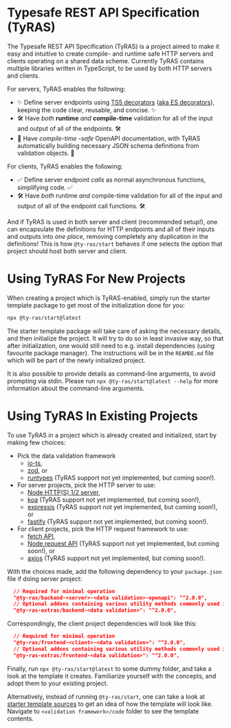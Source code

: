 # Typesafe REST API Specification (TyRAS)

The Typesafe REST API Specification (TyRAS) is a project aimed to make it easy and intuitive to create compile- and runtime safe HTTP servers and clients operating on a shared data scheme.
Currently TyRAS contains multiple libraries written in TypeScript, to be used by both HTTP servers and clients.

For servers, TyRAS enables the following:
- ✨ Define server endpoints using [TS5 decorators](https://www.typescriptlang.org/docs/handbook/release-notes/typescript-5-0.html#decorators) ([aka ES decorators](https://2ality.com/2022/10/javascript-decorators.html)), keeping the code clear, reusable, and concise. ✨
- 🛠️ Have _both_ **runtime** _and_ **compile-time** validation for all of the input and output of all of the endpoints. 🛠️
- 📖 Have _compile-time -safe_ OpenAPI documentation, with TyRAS automatically building necessary JSON schema definitions from validation objects. 📖

For clients, TyRAS enables the following:
- ✅ Define server endpoint _calls_ as normal asynchronous functions, simplifying code. ✅
- 🛠️ Have _both_ runtime _and_ compile-time validation for all of the input and output of all of the endpoint call functions. 🛠️

And if TyRAS is used in both server and client (recommended setup!), one can encapsulate the definitions for HTTP endpoints and all of their inputs and outputs into _one place_, removing completely any duplication in the definitions!
This is how `@ty-ras/start` behaves if one selects the option that project should host both server and client.

# Using TyRAS For New Projects
When creating a project which is TyRAS-enabled, simply run the starter template package to get most of the initialization done for you:
```sh
npx @ty-ras/start@latest
```

The starter template package will take care of asking the necessary details, and then initialize the project.
It will try to do so in least invasive way, so that after initialization, one would still need to e.g. install dependencies (using favourite package manager).
The instructions will be in the `REAMDE.md` file which will be part of the newly initialized project.

It is also possible to provide details as command-line arguments, to avoid prompting via stdin.
Please run `npx @ty-ras/start@latest --help` for more information about the command-line arguments.

# Using TyRAS In Existing Projects
To use TyRAS in a project which is already created and initialized, start by making few choices:
- Pick the data validation framework
  - [io-ts](https://github.com/gcanti/io-ts),
  - [zod](https://github.com/colinhacks/zod), or
  - [runtypes](https://github.com/pelotom/runtypes) (TyRAS support not yet implemented, but coming soon!).
- For server projects, pick the HTTP server to use:
  - [Node HTTP(S) 1/2 server](https://nodejs.org/dist/latest-v18.x/docs/api/http.html),
  - [koa](https://github.com/koajs/koa) (TyRAS support not yet implemented, but coming soon!),
  - [expressjs](https://github.com/expressjs/express) (TyRAS support not yet implemented, but coming soon!), or
  - [fastify](https://github.com/fastify/fastify) (TyRAS support not yet implemented, but coming soon!).
- For client projects, pick the HTTP request framework to use:
  - [fetch API](https://developer.mozilla.org/en-US/docs/Web/API/Fetch_API),
  - [Node request API](https://nodejs.org/api/http.html) (TyRAS support not yet implemented, but coming soon!), or
  - [axios](https://github.com/axios/axios) (TyRAS support not yet implemented, but coming soon!).

With the choices made, add the following dependency to your `package.json` file if doing server project:
```json
  // Required for minimal operation
  "@ty-ras/backend-<server>-<data validation>-openapi": "^2.0.0",
  // Optional addons containing various utility methods commonly used in server projects
  "@ty-ras-extras/backend-<data validation>": "^2.0.0",
```

Correspondingly, the client project dependencies will look like this:
```json
  // Required for minimal operation
  "@ty-ras/frontend-<client>-<data validation>": "^2.0.0",
  // Optional addons containing various utility methods commonly used in client projects
  "@ty-ras-extras/frontend-<data validation>": "^2.0.0",
```

Finally, run `npx @ty-ras/start@latest` to some dummy folder, and take a look at the template it creates.
Familiarize yourself with the concepts, and adopt them to your existing project.

Alternatively, instead of running `@ty-ras/start`, one can take a look at [starter template sources](https://github.com/ty-ras/meta/tree/main/start/templates/) to get an idea of how the template will look like.
Navigate to `<validation framework>/code` folder to see the template contents.